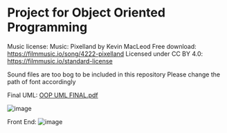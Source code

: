 # Project for Object Oriented Programming 
Music license:
Music: Pixelland by Kevin MacLeod
Free download: https://filmmusic.io/song/4222-pixelland
Licensed under CC BY 4.0: https://filmmusic.io/standard-license

Sound files are too bog to be included in this repository
Please change the path of font accordingly

Final UML:
[OOP UML FINAL.pdf](https://github.com/7xFlade/OOP-Project-Manal-Moiz-Naaseh/files/13716704/OOP.UML.FINAL.pdf)

![image](https://github.com/7xFlade/OOP-Project-Manal-Moiz-Naaseh/assets/122453916/098bba86-de08-42a9-ab71-ddbbea50db3e)

Front End:
![image](https://github.com/7xFlade/OOP-Project-Manal-Moiz-Naaseh/assets/122453916/22e450c7-09ff-4217-8119-5e336089bb26)
